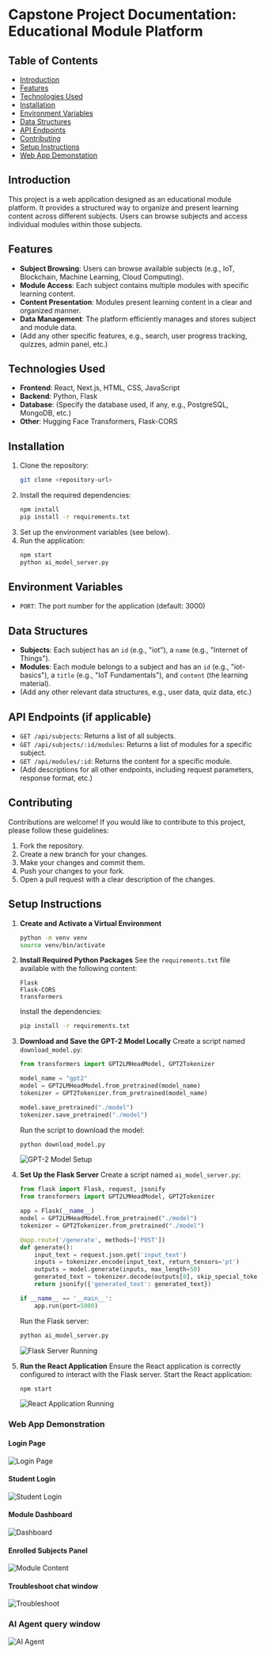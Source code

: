 # Capstone Project Documentation: Educational Module Platform

## Table of Contents
- [Introduction](#introduction)
- [Features](#features)
- [Technologies Used](#technologies-used)
- [Installation](#installation)
- [Environment Variables](#environment-variables)
- [Data Structures](#data-structures)
- [API Endpoints](#api-endpoints)
- [Contributing](#contributing)
- [Setup Instructions](#setup-instructions)
- [Web App Demonstation](#web-app-demonstration)

## Introduction
This project is a web application designed as an educational module platform. It provides a structured way to organize and present learning content across different subjects. Users can browse subjects and access individual modules within those subjects.

## Features
- **Subject Browsing**: Users can browse available subjects (e.g., IoT, Blockchain, Machine Learning, Cloud Computing).
- **Module Access**: Each subject contains multiple modules with specific learning content.
- **Content Presentation**: Modules present learning content in a clear and organized manner.
- **Data Management**: The platform efficiently manages and stores subject and module data.
- (Add any other specific features, e.g., search, user progress tracking, quizzes, admin panel, etc.)

## Technologies Used
- **Frontend**: React, Next.js, HTML, CSS, JavaScript
- **Backend**: Python, Flask
- **Database**: (Specify the database used, if any, e.g., PostgreSQL, MongoDB, etc.)
- **Other**: Hugging Face Transformers, Flask-CORS

## Installation
1. Clone the repository:
    ```bash
    git clone <repository-url>
    ```
2. Install the required dependencies:
    ```bash
    npm install
    pip install -r requirements.txt
    ```
3. Set up the environment variables (see below).
4. Run the application:
    ```bash
    npm start
    python ai_model_server.py
    ```

## Environment Variables
- `PORT`: The port number for the application (default: 3000)

## Data Structures
- **Subjects**: Each subject has an `id` (e.g., "iot"), a `name` (e.g., "Internet of Things").
- **Modules**: Each module belongs to a subject and has an `id` (e.g., "iot-basics"), a `title` (e.g., "IoT Fundamentals"), and `content` (the learning material).
- (Add any other relevant data structures, e.g., user data, quiz data, etc.)

## API Endpoints (if applicable)
- `GET /api/subjects`: Returns a list of all subjects.
- `GET /api/subjects/:id/modules`: Returns a list of modules for a specific subject.
- `GET /api/modules/:id`: Returns the content for a specific module.
- (Add descriptions for all other endpoints, including request parameters, response format, etc.)

## Contributing
Contributions are welcome! If you would like to contribute to this project, please follow these guidelines:
1. Fork the repository.
2. Create a new branch for your changes.
3. Make your changes and commit them.
4. Push your changes to your fork.
5. Open a pull request with a clear description of the changes.

## Setup Instructions
1. **Create and Activate a Virtual Environment**
    ```bash
    python -m venv venv
    source venv/bin/activate
    ```
2. **Install Required Python Packages**
    See the `requirements.txt` file available with the following content:
    ```plaintext
    Flask
    Flask-CORS
    transformers
    ```
    Install the dependencies:
    ```bash
    pip install -r requirements.txt
    ```
3. **Download and Save the GPT-2 Model Locally**
    Create a script named `download_model.py`:
    ```python
    from transformers import GPT2LMHeadModel, GPT2Tokenizer

    model_name = "gpt2"
    model = GPT2LMHeadModel.from_pretrained(model_name)
    tokenizer = GPT2Tokenizer.from_pretrained(model_name)

    model.save_pretrained("./model")
    tokenizer.save_pretrained("./model")
    ```
    Run the script to download the model:
    ```bash
    python download_model.py
    ```
    ![GPT-2 Model Setup](assets/gpt2_download.png)

4. **Set Up the Flask Server**
    Create a script named `ai_model_server.py`:
    ```python
    from flask import Flask, request, jsonify
    from transformers import GPT2LMHeadModel, GPT2Tokenizer

    app = Flask(__name__)
    model = GPT2LMHeadModel.from_pretrained("./model")
    tokenizer = GPT2Tokenizer.from_pretrained("./model")

    @app.route('/generate', methods=['POST'])
    def generate():
        input_text = request.json.get('input_text')
        inputs = tokenizer.encode(input_text, return_tensors='pt')
        outputs = model.generate(inputs, max_length=50)
        generated_text = tokenizer.decode(outputs[0], skip_special_tokens=True)
        return jsonify({'generated_text': generated_text})

    if __name__ == '__main__':
        app.run(port=5000)
    ```
    Run the Flask server:
    ```bash
    python ai_model_server.py
    ```
    ![Flask Server Running](assets/flask_server.png)

5. **Run the React Application**
    Ensure the React application is correctly configured to interact with the Flask server. Start the React application:
    ```bash
    npm start
    ```
    ![React Application Running](assets/react_app.png)


### Web App Demonstration

#### Login Page
![Login Page](assets/login_page.png)

#### Student Login
![Student Login](assets/student_login.png)

#### Module Dashboard
![Dashboard](assets/dashboard_page.png)

#### Enrolled Subjects Panel
![Module Content](assets/enrolled_subjects.png)

#### Troubleshoot chat window
![Troubleshoot](assets/troubleshoot.png)

### AI Agent query window
![AI Agent](assets/ai_agent.png)

